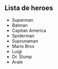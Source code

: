 ## Lista de heroes

- Superman
- Batman
- Capitan America
- Spiderman
- Suprunaman
- Mario Bros
- Luigi
- Dr. Slump
- Arale
